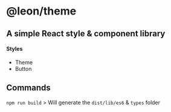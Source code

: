 # @leon/theme

## A simple React style & component library

#### Styles

- Theme
- Button

## Commands

`npm run build` > Will generate the `dist/lib/es6` & `types` folder
